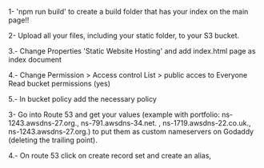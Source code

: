 1- 'npm run build' to create a build folder that has your index on the main page!!

2- Upload all your files, including your static folder, to your S3 bucket.

3.- Change Properties 'Static Website Hosting' and add index.html page as index document

4.- Change Permission > Access control List > public acces to Everyone Read bucket permissions (yes)

5.- In bucket policy add the necessary policy

3- Go into Route 53 and get your values (example with portfolio: ns-1243.awsdns-27.org., ns-791.awsdns-34.net. , ns-1719.awsdns-22.co.uk., ns-1243.awsdns-27.org.)
to put them as custom nameservers on Godaddy (deleting the trailing point).

4.- On route 53 click on create record set and create an alias,
